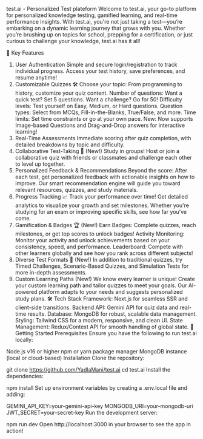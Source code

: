 test.ai - Personalized Test plateform
Welcome to test.ai, your go-to platform for personalized knowledge testing, gamified learning, and real-time performance insights. With test.ai, you're not just taking a test—you’re embarking on a dynamic learning journey that grows with you. Whether you’re brushing up on topics for school, prepping for a certification, or just curious to challenge your knowledge, test.ai has it all!

🚀 Key Features
1. User Authentication
Simple and secure login/registration to track individual progress. Access your test history, save preferences, and resume anytime!
2. Customizable Quizzes 🛠️
Choose your topic: From programming to history, customize your quiz content.
Number of questions: Want a quick test? Set 5 questions. Want a challenge? Go for 50!
Difficulty levels: Test yourself on Easy, Medium, or Hard questions.
Question types: Select from MCQs, Fill-in-the-Blanks, True/False, and more.
Time limits: Set time constraints or go at your own pace.
New: Now supports Image-based Questions and Drag-and-Drop answers for interactive learning!
3. Real-Time Assessments
Immediate scoring after quiz completion, with detailed breakdowns by topic and difficulty.
4. Collaborative Test-Taking 🤝 (New!)
Study in groups! Host or join a collaborative quiz with friends or classmates and challenge each other to level up together.
5. Personalized Feedback & Recommendations
Beyond the score: After each test, get personalized feedback with actionable insights on how to improve. Our smart recommendation engine will guide you toward relevant resources, quizzes, and study materials.
6. Progress Tracking 📈
Track your performance over time! Get detailed analytics to visualize your growth and set milestones. Whether you're studying for an exam or improving specific skills, see how far you’ve come.
7. Gamification & Badges 🏆 (New!)
Earn Badges: Complete quizzes, reach milestones, or get top scores to unlock badges!
Activity Monitoring: Monitor your activity and unlock achievements based on your consistency, speed, and performance.
Leaderboard: Compete with other learners globally and see how you rank across different subjects!
8. Diverse Test Formats 📝 (New!)
In addition to traditional quizzes, try Timed Challenges, Scenario-Based Quizzes, and Simulation Tests for more in-depth assessments.
9. Custom Learning Paths (New!)
We know every learner is unique! Create your custom learning path and tailor quizzes to meet your goals. Our AI-powered platform adapts to your needs and suggests personalized study plans.
🛠️ Tech Stack
Framework: Next.js for seamless SSR and client-side transitions.
Backend API: Gemini API for quiz data and real-time results.
Database: MongoDB for robust, scalable data management.
Styling: Tailwind CSS for a modern, responsive, and clean UI.
State Management: Redux/Context API for smooth handling of global state.
🚀 Getting Started
Prerequisites
Ensure you have the following to run test.ai locally:

Node.js v16 or higher
npm or yarn package manager
MongoDB instance (local or cloud-based)
Installation
Clone the repository:

git clone https://github.com/YadlaMani/test.ai
cd test.ai
Install the dependencies:

npm install
Set up environment variables by creating a .env.local file and adding:

GEMINI_API_KEY=your-gemini-api-key
MONGODB_URI=your-mongodb-uri
JWT_SECRET=your-secret-key
Run the development server:

npm run dev
Open http://localhost:3000 in your browser to see the app in action!

